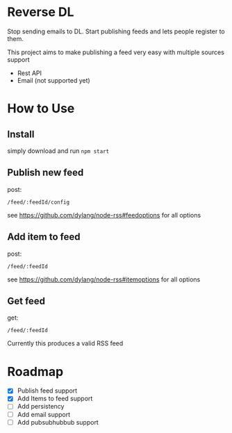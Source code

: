 Reverse DL
=============

Stop sending emails to DL. Start publishing feeds and lets people register to them.

This project aims to make publishing a feed very easy with multiple sources support

 - Rest API
 - Email (not supported yet)

# How to Use

## Install

simply download and run `npm start`

## Publish new feed

post:

`/feed/:feedId/config`

see https://github.com/dylang/node-rss#feedoptions  for all options

## Add item to feed

post:

`/feed/:feedId`

see https://github.com/dylang/node-rss#itemoptions for all options

## Get feed

get:

`/feed/:feedId`

Currently this produces a valid RSS feed

# Roadmap


 - [x] Publish feed support
 - [x] Add Items to feed support
 - [ ] Add persistency
 - [ ] Add email support
 - [ ] Add pubsubhubbub support
